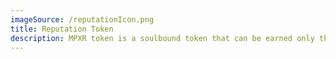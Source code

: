 ```yaml
---
imageSource: /reputationIcon.png
title: Reputation Token
description: MPXR token is a soulbound token that can be earned only through interaction. MPXR is used to measure the reputation of users and content reputation, it is a quantification of interaction, it is the most important weight of votes, it is always locked on the Mindplex Reputation escrow.
---
```

